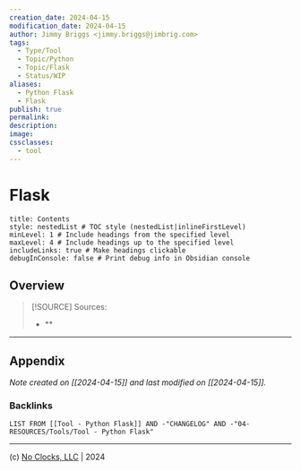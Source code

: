 ```yaml
---
creation_date: 2024-04-15
modification_date: 2024-04-15
author: Jimmy Briggs <jimmy.briggs@jimbrig.com>
tags:
  - Type/Tool
  - Topic/Python
  - Topic/Flask
  - Status/WIP
aliases:
  - Python Flask
  - Flask
publish: true
permalink:
description:
image:
cssclasses:
  - tool
---
```



# Flask

```table-of-contents
title: Contents 
style: nestedList # TOC style (nestedList|inlineFirstLevel)
minLevel: 1 # Include headings from the specified level
maxLevel: 4 # Include headings up to the specified level
includeLinks: true # Make headings clickable
debugInConsole: false # Print debug info in Obsidian console
```

## Overview

> [!SOURCE] Sources:
> - **

***

## Appendix

*Note created on [[2024-04-15]] and last modified on [[2024-04-15]].*

### Backlinks

```dataview
LIST FROM [[Tool - Python Flask]] AND -"CHANGELOG" AND -"04-RESOURCES/Tools/Tool - Python Flask"
```

***

(c) [No Clocks, LLC](https://github.com/noclocks) | 2024